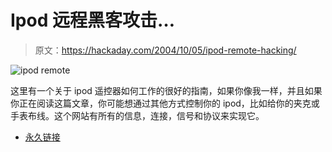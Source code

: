 # Ipod 远程黑客攻击…

> 原文：<https://hackaday.com/2004/10/05/ipod-remote-hacking/>

![ipod remote](img/e2c50015fec2561e51c4aff38dd0f647.png)

这里有一个关于 ipod 遥控器如何工作的很好的指南，如果你像我一样，并且如果你正在阅读这篇文章，你可能想通过其他方式控制你的 ipod，比如给你的夹克或手表布线。这个网站有所有的信息，连接，信号和协议来实现它。

*   [永久链接](http://www.maushammer.com/systems/ipod-remote/ipod-remote.html)